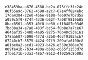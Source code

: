 
                e38459ba-a676-4580-bc2a-073ffc3fc24e
                86f55a9c-3762-4598-a2c7-67e4ff824ebc
                17da4384-22e0-4b6e-9108-fe697e7b7d5a
                a959c5f9-874f-4336-b62f-7a08f9819b05
                8bac8561-a353-40f8-be30-cff8487e0346
                7bd38a34-e7a8-483f-bc54-f0b8e7a7ce67
                4645af35-548b-4a95-9275-70b40c53a161
                578aa607-5090-477d-a2b8-463f9103acb7
                67240cb7-3575-4424-97f9-209afa6100c8
                a01be0a2-acd1-4923-b426-e539e380ae70
                009fe41b-7b34-490a-b502-c655f1253d7d
                2fbe171b-53a3-48b7-8612-4f0259c8b00a
                